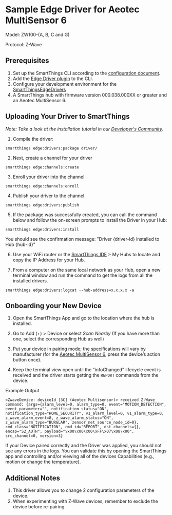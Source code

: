 # Sample Edge Driver for Aeotec MultiSensor 6

Model: ZW100-(A, B, C and G)

Protocol: Z-Wave

## Prerequisites

1. Set up the SmartThings CLI according to the [configuration document](https://github.com/SmartThingsCommunity/smartthings-cli/blob/master/packages/cli/doc/configuration.md).
2. Add the [Edge Driver plugin](https://github.com/SmartThingsCommunity/edge-alpha-cli-plugin#set-up) to the CLI.
3. Configure your development environment for the [SmartThingsEdgeDrivers](https://github.com/SmartThingsCommunity/SmartThingsEdgeDriversBeta)
4. A SmartThings hub with firmware version 000.038.000XX or greater and an Aeotec MultiSensor 6.

## Uploading Your Driver to SmartThings

_Note: Take a look at the installation tutorial in our [Developer's Community](https://community.smartthings.com/t/creating-drivers-for-zwave-devices-with-smartthings-edge/229503)._

1. Compile the driver:

```
smartthings edge:drivers:package driver/
```

2. Next, create a channel for your driver

```
smartthings edge:channels:create
```

3. Enroll your driver into the channel

```
smartthings edge:channels:enroll
```

4. Publish your driver to the channel

```
smartthings edge:drivers:publish
```

5. If the package was successfully created, you can call the command below and follow the on-screen prompts to install the Driver in your Hub:

```
smartthings edge:drivers:install
```

You should see the confirmation message: "Driver {driver-id} installed to Hub {hub-id}"

6. Use your WiFi router or the [SmartThings IDE](https://account.smartthings.com/login) > My Hubs to locate and copy the IP Address for your Hub.

7. From a computer on the same local network as your Hub, open a new terminal window and run the command to get the logs from all the installed drivers.

```
smartthings edge:drivers:logcat --hub-address=x.x.x.x -a
```

## Onboarding your New Device

1. Open the SmartThings App and go to the location where the hub is installed.
2. Go to Add (+) > Device or select _Scan Nearby_ (If you have more than one, select the corresponding Hub as well)

3. Put your device in pairing mode; the specifications will vary by manufacturer (for the [Aeotec MultiSensor 6](https://products.z-wavealliance.org/ProductManual/File?folder=&filename=MarketCertificationFiles/2684/Aeon%20Labs%20MultiSensor%206%20manual.pdf), press the device’s action button once).

4. Keep the terminal view open until the "infoChanged" lifecycle event is received and the driver starts getting the `REPORT` commands from the device.

Example Output

```text
<ZwaveDevice: deviceId [3C] (Aeotec Multisensor)> received Z-Wave command: {args={alarm_level=0, alarm_type=0, event="MOTION_DETECTION", event_parameter="", notification_status="ON", notification_type="HOME_SECURITY", v1_alarm_level=0, v1_alarm_type=0, z_wave_alarm_event=8, z_wave_alarm_status="ON", z_wave_alarm_type="BURGLAR", zensor_net_source_node_id=0}, cmd_class="NOTIFICATION", cmd_id="REPORT", dst_channels={}, encap="S2_AUTH", payload="\x00\x00\x00\xFF\x07\x08\x00", src_channel=0, version=3}
```

If your Device paired correctly and the Driver was applied, you should not see any errors in the logs. You can validate this by opening the SmartThings app and controlling and/or viewing all of the devices Capabilities (e.g., motion or change the temperature).

## Additional Notes

1. This driver allows you to change 2 configuration parameters of the device.
2. When experimenting with Z-Wave devices, remember to exclude the device before re-pairing.
